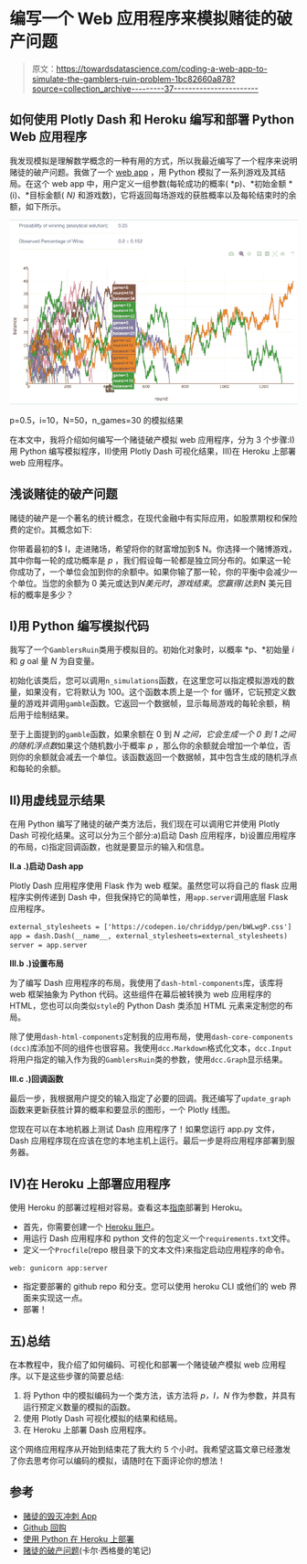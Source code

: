 # 编写一个 Web 应用程序来模拟赌徒的破产问题

> 原文：<https://towardsdatascience.com/coding-a-web-app-to-simulate-the-gamblers-ruin-problem-1bc82660a878?source=collection_archive---------37----------------------->

## 如何使用 Plotly Dash 和 Heroku 编写和部署 Python Web 应用程序

我发现模拟是理解数学概念的一种有用的方式，所以我最近编写了一个程序来说明赌徒的破产问题。我做了一个 [web app](http://gamblers-ruin.herokuapp.com/) ，用 Python 模拟了一系列游戏及其结局。在这个 web app 中，用户定义一组参数(每轮成功的概率( *p)、*初始金额 *(i)、*目标金额( *N)* 和游戏数)，它将返回每场游戏的获胜概率以及每轮结束时的余额，如下所示。

![](img/1f2fdebfebb55f413e95ff3010e773c5.png)

p=0.5，i=10，N=50，n_games=30 的模拟结果

在本文中，我将介绍如何编写一个赌徒破产模拟 web 应用程序，分为 3 个步骤:I)用 Python 编写模拟程序，II)使用 Plotly Dash 可视化结果，III)在 Heroku 上部署 web 应用程序。

## 浅谈赌徒的破产问题

赌徒的破产是一个著名的统计概念，在现代金融中有实际应用，如股票期权和保险费的定价。其概念如下:

你带着最初的$ I，走进赌场，希望将你的财富增加到$ N。你选择一个赌博游戏，其中你每一轮的成功概率是 *p* ，我们假设每一轮都是独立同分布的。如果这一轮你成功了，一个单位会加到你的余额中。如果你输了那一轮，你的平衡中会减少一个单位。当您的余额为 0 美元或达到$N 美元时，游戏结束。您赢得/达到$N 美元目标的概率是多少？

## I)用 Python 编写模拟代码

我写了一个`GamblersRuin`类用于模拟目的。初始化对象时，以概率 *p、*初始量 *i* 和 *g* oal 量 *N* 为自变量。

初始化该类后，您可以调用`n_simulations`函数，在这里您可以指定模拟游戏的数量，如果没有，它将默认为 100。这个函数本质上是一个 for 循环，它玩预定义数量的游戏并调用`gamble`函数。它返回一个数据帧，显示每局游戏的每轮余额，稍后用于绘制结果。

至于上面提到的`gamble`函数，如果余额在 0 到 *N 之间，它会生成一个 0 到 1 之间的随机浮点数*如果这个随机数小于概率 *p* ，那么你的余额就会增加一个单位，否则你的余额就会减去一个单位。该函数返回一个数据帧，其中包含生成的随机浮点和每轮的余额。

## II)用虚线显示结果

在用 Python 编写了赌徒的破产类方法后，我们现在可以调用它并使用 Plotly Dash 可视化结果。这可以分为三个部分:a)启动 Dash 应用程序，b)设置应用程序的布局，c)指定回调函数，也就是要显示的输入和信息。

**II.a .)启动 Dash app**

Plotly Dash 应用程序使用 Flask 作为 web 框架。虽然您可以将自己的 flask 应用程序实例传递到 Dash 中，但我保持它的简单性，用`app.server`调用底层 Flask 应用程序。

```
external_stylesheets = ['https://codepen.io/chriddyp/pen/bWLwgP.css'] app = dash.Dash(__name__, external_stylesheets=external_stylesheets) server = app.server
```

**III.b .)设置布局**

为了编写 Dash 应用程序的布局，我使用了`dash-html-components`库，该库将 web 框架抽象为 Python 代码。这些组件在幕后被转换为 web 应用程序的 HTML，您也可以向类似`style`的 Python Dash 类添加 HTML 元素来定制您的布局。

除了使用`dash-html-components`定制我的应用布局，使用`dash-core-components (dcc)`库添加不同的组件也很容易。我使用`dcc.Markdown`格式化文本，`dcc.Input`将用户指定的输入作为我的`GamblersRuin`类的参数，使用`dcc.Graph`显示结果。

**III.c .)回调函数**

最后一步，我根据用户提交的输入指定了必要的回调。我还编写了`update_graph`函数来更新获胜计算的概率和要显示的图形，一个 Plotly 线图。

您现在可以在本地机器上测试 Dash 应用程序了！如果您运行 app.py 文件，Dash 应用程序现在应该在您的本地主机上运行。最后一步是将应用程序部署到服务器。

## IV)在 Heroku 上部署应用程序

使用 Heroku 的部署过程相对容易。查看这本[指南](https://devcenter.heroku.com/articles/getting-started-with-python)部署到 Heroku。

*   首先，你需要创建一个 [Heroku 账户](https://signup.heroku.com/dc)。
*   用运行 Dash 应用程序和 python 文件的包定义一个`requirements.txt`文件。
*   定义一个`Procfile`(repo 根目录下的文本文件)来指定启动应用程序的命令。

```
web: gunicorn app:server
```

*   指定要部署的 github repo 和分支。您可以使用 heroku CLI 或他们的 web 界面来实现这一点。
*   部署！

## 五)总结

在本教程中，我介绍了如何编码、可视化和部署一个赌徒破产模拟 web 应用程序。以下是这些步骤的简要总结:

1.  将 Python 中的模拟编码为一个类方法，该方法将 *p，I，N* 作为参数，并具有运行预定义数量的模拟的函数。
2.  使用 Plotly Dash 可视化模拟的结果和结局。
3.  在 Heroku 上部署 Dash 应用程序。

这个网络应用程序从开始到结束花了我大约 5 个小时。我希望这篇文章已经激发了你去思考你可以编码的模拟，请随时在下面评论你的想法！

## 参考

*   [赌徒的毁灭冲刺 App](http://gamblers-ruin.herokuapp.com/)
*   [Github 回购](https://github.com/claudian37/Gamblers_Ruin_Webapp)
*   [使用 Python 在 Heroku 上部署](https://devcenter.heroku.com/articles/getting-started-with-python)
*   [赌徒的破产问题](http://www.columbia.edu/~ks20/stochastic-I/stochastic-I-GRP.pdf)(卡尔·西格曼的笔记)